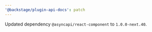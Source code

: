 ```yaml
---
'@backstage/plugin-api-docs': patch
---
```


Updated dependency `@asyncapi/react-component` to `1.0.0-next.40`.

